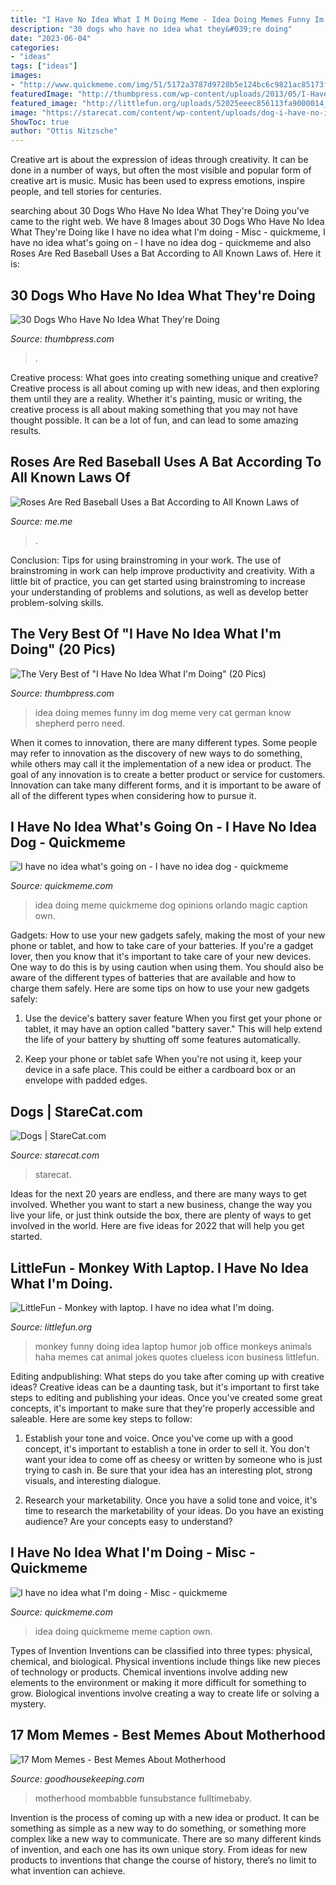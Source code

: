 ```yaml
---
title: "I Have No Idea What I M Doing Meme - Idea Doing Memes Funny Im Dog Meme Very Cat German Know Shepherd Perro Need"
description: "30 dogs who have no idea what they&#039;re doing"
date: "2023-06-04"
categories:
- "ideas"
tags: ["ideas"]
images:
- "http://www.quickmeme.com/img/51/5172a3787d9728b5e124bc6c9821ac85173f541e3915fb351bf94c192c12df7a.jpg"
featuredImage: "http://thumbpress.com/wp-content/uploads/2013/05/I-Have-No-Idea-What-Im-Doing-20.jpg"
featured_image: "http://littlefun.org/uploads/52025eeec856113fa9000014_736.jpg"
image: "https://starecat.com/content/wp-content/uploads/dog-i-have-no-idea-what-im-doing-science-chemistry.jpg"
ShowToc: true
author: "Ottis Nitzsche"
---
```



Creative art is about the expression of ideas through creativity. It can be done in a number of ways, but often the most visible and popular form of creative art is music. Music has been used to express emotions, inspire people, and tell stories for centuries.

	

		
searching about 30 Dogs Who Have No Idea What They&#039;re Doing you've came to the right web. We have 8 Images about 30 Dogs Who Have No Idea What They&#039;re Doing like I have no idea what I&#039;m doing - Misc - quickmeme, I have no idea what&#039;s going on - I have no idea dog - quickmeme and also Roses Are Red Baseball Uses a Bat According to All Known Laws of. Here it is:
		
    
## 30 Dogs Who Have No Idea What They&#039;re Doing

<img loading=lazy src="http://thumbpress.com/wp-content/uploads/2013/05/I-Have-No-Idea-What-Im-Doing-20.jpg" onerror="this.onerror=null;this.src='https://tse4.mm.bing.net/th?id=OIP.apn4FkwGHXUCHSHLWwfdIgHaFj&amp;pid=15.1';" alt="30 Dogs Who Have No Idea What They&#039;re Doing">

_Source: thumbpress.com_

>. 

	

Creative process: What goes into creating something unique and creative?
Creative process is all about coming up with new ideas, and then exploring them until they are a reality. Whether it's painting, music or writing, the creative process is all about making something that you may not have thought possible. It can be a lot of fun, and can lead to some amazing results.

    
## Roses Are Red Baseball Uses A Bat According To All Known Laws Of

<img loading=lazy src="https://pics.me.me/thumb_roses-are-red-baseball-uses-a-bat-according-to-all-63461350.png" onerror="this.onerror=null;this.src='https://tse2.mm.bing.net/th?id=OIP.uiHF63zW1q0CNCXopsLe5AAAAA&amp;pid=15.1';" alt="Roses Are Red Baseball Uses a Bat According to All Known Laws of">

_Source: me.me_

>. 

	

Conclusion: Tips for using brainstroming in your work.
The use of brainstroming in work can help improve productivity and creativity. With a little bit of practice, you can get started using brainstroming to increase your understanding of problems and solutions, as well as develop better problem-solving skills.

    
## The Very Best Of &quot;I Have No Idea What I&#039;m Doing&quot; (20 Pics)

<img loading=lazy src="http://thumbpress.com/wp-content/uploads/2013/05/I-Have-No-Idea-What-Im-Doing-7.jpg" onerror="this.onerror=null;this.src='https://tse2.mm.bing.net/th?id=OIP.6Q-ttPncpjx1ZUzbGt94XQHaJ5&amp;pid=15.1';" alt="The Very Best of &quot;I Have No Idea What I&#039;m Doing&quot; (20 Pics)">

_Source: thumbpress.com_

>idea doing memes funny im dog meme very cat german know shepherd perro need. 

	

When it comes to innovation, there are many different types. Some people may refer to innovation as the discovery of new ways to do something, while others may call it the implementation of a new idea or product. The goal of any innovation is to create a better product or service for customers. Innovation can take many different forms, and it is important to be aware of all of the different types when considering how to pursue it.

    
## I Have No Idea What&#039;s Going On - I Have No Idea Dog - Quickmeme

<img loading=lazy src="http://www.quickmeme.com/img/51/5172a3787d9728b5e124bc6c9821ac85173f541e3915fb351bf94c192c12df7a.jpg" onerror="this.onerror=null;this.src='https://tse4.mm.bing.net/th?id=OIP.LfUx91ucQMa0PxpkjemqxgHaHa&amp;pid=15.1';" alt="I have no idea what&#039;s going on - I have no idea dog - quickmeme">

_Source: quickmeme.com_

>idea doing meme quickmeme dog opinions orlando magic caption own. 

	

Gadgets: How to use your new gadgets safely, making the most of your new phone or tablet, and how to take care of your batteries.
If you're a gadget lover, then you know that it's important to take care of your new devices. One way to do this is by using caution when using them. You should also be aware of the different types of batteries that are available and how to charge them safely. Here are some tips on how to use your new gadgets safely: 
1) Use the device's battery saver feature When you first get your phone or tablet, it may have an option called "battery saver." This will help extend the life of your battery by shutting off some features automatically. 

2) Keep your phone or tablet safe When you're not using it, keep your device in a safe place. This could be either a cardboard box or an envelope with padded edges.

    
## Dogs | StareCat.com

<img loading=lazy src="https://starecat.com/content/wp-content/uploads/dog-i-have-no-idea-what-im-doing-science-chemistry.jpg" onerror="this.onerror=null;this.src='https://tse3.mm.bing.net/th?id=OIP.dMu-tk4w6ahL0SzhvuoUkAHaD3&amp;pid=15.1';" alt="Dogs | StareCat.com">

_Source: starecat.com_

>starecat. 

	

Ideas for the next 20 years are endless, and there are many ways to get involved. Whether you want to start a new business, change the way you live your life, or just think outside the box, there are plenty of ways to get involved in the world. Here are five ideas for 2022 that will help you get started.

    
## LittleFun - Monkey With Laptop. I Have No Idea What I&#039;m Doing.

<img loading=lazy src="http://littlefun.org/uploads/52025eeec856113fa9000014_736.jpg" onerror="this.onerror=null;this.src='https://tse3.mm.bing.net/th?id=OIP.wXjRgLoSbROCg9kfWHxNgwHaHe&amp;pid=15.1';" alt="LittleFun - Monkey with laptop. I have no idea what I&#039;m doing.">

_Source: littlefun.org_

>monkey funny doing idea laptop humor job office monkeys animals haha memes cat animal jokes quotes clueless icon business littlefun. 

	

Editing andpublishing: What steps do you take after coming up with creative ideas?
Creative ideas can be a daunting task, but it's important to first take steps to editing and publishing your ideas. Once you've created some great concepts, it's important to make sure that they're properly accessible and saleable. Here are some key steps to follow:
1. Establish your tone and voice. Once you've come up with a good concept, it's important to establish a tone in order to sell it. You don't want your idea to come off as cheesy or written by someone who is just trying to cash in. Be sure that your idea has an interesting plot, strong visuals, and interesting dialogue.

2. Research your marketability. Once you have a solid tone and voice, it's time to research the marketability of your ideas. Do you have an existing audience? Are your concepts easy to understand?

    
## I Have No Idea What I&#039;m Doing - Misc - Quickmeme

<img loading=lazy src="http://www.quickmeme.com/img/32/32a975fc05c867fb580faec563f052fc0f07e2835f7cca9e7e509dfa50477406.jpg" onerror="this.onerror=null;this.src='https://tse4.mm.bing.net/th?id=OIP.xIgXXLnhKL1Si1ijk_73RAHaJ3&amp;pid=15.1';" alt="I have no idea what I&#039;m doing - Misc - quickmeme">

_Source: quickmeme.com_

>idea doing quickmeme meme caption own. 

	

Types of Invention
Inventions can be classified into three types: physical, chemical, and biological. Physical inventions include things like new pieces of technology or products. Chemical inventions involve adding new elements to the environment or making it more difficult for something to grow. Biological inventions involve creating a way to create life or solving a mystery.

    
## 17 Mom Memes - Best Memes About Motherhood

<img loading=lazy src="https://hips.hearstapps.com/hmg-prod.s3.amazonaws.com/images/what-i-thought-parenting-meme-1524750109.jpg?crop=1xw:1xh;center,top&amp;resize=480:*" onerror="this.onerror=null;this.src='https://tse4.mm.bing.net/th?id=OIP.EkTpFWYCqnMtXvHvHYUXgQAAAA&amp;pid=15.1';" alt="17 Mom Memes - Best Memes About Motherhood">

_Source: goodhousekeeping.com_

>motherhood mombabble funsubstance fulltimebaby. 

	

Invention is the process of coming up with a new idea or product. It can be something as simple as a new way to do something, or something more complex like a new way to communicate. There are so many different kinds of invention, and each one has its own unique story. From ideas for new products to inventions that change the course of history, there’s no limit to what invention can achieve.

